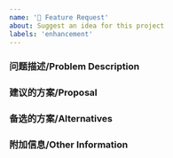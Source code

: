 ```yaml
---
name: '🚀 Feature Request'
about: Suggest an idea for this project
labels: 'enhancement'
---
```


### 问题描述/Problem Description

<!--
  您提交的需求是否与缺陷相关？请简要地说明问题是什么。
  Is the requirement you submitted related to the defect? Please briefly state what the problem is.
-->

### 建议的方案/Proposal

<!--
  以简洁明了的方式描述您想要的解决方案。
  Describe the solution you want in a concise way.
-->

### 备选的方案/Alternatives

<!--
  对您考虑过的任何替代解决方案或功能的清晰描述。
  A clear description of any alternative solutions or features you have considered.
-->

### 附加信息/Other Information

<!--
  在此处添加有关该需求的任何其他上下文。
  Add any other context here about the requirement.
-->
